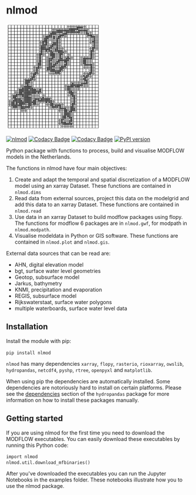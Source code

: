 # nlmod
<img src="docs/_static/logo_10000_2.png" width="256"/>

[![nlmod](https://github.com/ArtesiaWater/nlmod/actions/workflows/ci.yml/badge.svg?branch=main)](https://github.com/ArtesiaWater/nlmod/actions/workflows/ci.yml)
[![Codacy Badge](https://app.codacy.com/project/badge/Grade/6fadea550ea04ea28b6ccde88fc56f35)](https://www.codacy.com/gh/ArtesiaWater/nlmod/dashboard?utm_source=github.com&amp;utm_medium=referral&amp;utm_content=ArtesiaWater/nlmod&amp;utm_campaign=Badge_Grade)
[![Codacy Badge](https://app.codacy.com/project/badge/Coverage/6fadea550ea04ea28b6ccde88fc56f35)](https://www.codacy.com/gh/ArtesiaWater/nlmod/dashboard?utm_source=github.com&utm_medium=referral&utm_content=ArtesiaWater/nlmod&utm_campaign=Badge_Coverage)
[![PyPI version](https://badge.fury.io/py/nlmod.svg)](https://badge.fury.io/py/nlmod)

Python package with functions to process, build and visualise MODFLOW models in the Netherlands. 

The functions in nlmod have four main objectives:
1. Create and adapt the temporal and spatial discretization of a MODFLOW model using an xarray Dataset. These functions are contained in `nlmod.dims`
2. Read data from external sources, project this data on the modelgrid and add this data to an xarray Dataset. These functions are contained in `nlmod.read`
3. Use data in an xarray Dataset to build modflow packages using flopy.  The functions for modflow 6 packages are in `nlmod.gwf`, for modpath in `nlmod.modpath`.
4. Visualise modeldata in Python or GIS software. These functions are contained in `nlmod.plot` and `nlmod.gis`.

External data sources that can be read are:
- AHN, digital elevation model
- bgt, surface water level geometries
- Geotop, subsurface model
- Jarkus, bathymetry
- KNMI, precipitation and evaporation
- REGIS, subsurface model
- Rijkswaterstaat, surface water polygons
- multiple waterboards, surface water level data

## Installation

Install the module with pip:

`pip install nlmod`

`nlmod` has many dependencies `xarray`, `flopy`, `rasterio`, `rioxarray`, `owslib`, `hydropandas`, `netcdf4`, `pyshp`, `rtree`, `openpyxl` and `matplotlib`.

When using pip the dependencies are automatically installed. Some dependencies are notoriously hard to install on certain platforms. 
Please see the [dependencies](https://github.com/ArtesiaWater/hydropandas#dependencies) section of the `hydropandas` package for more information on how to install these packages manually. 


## Getting started
If you are using nlmod for the first time you need to download the MODFLOW executables. You can easily download these executables by running this Python code:

	import nlmod
	nlmod.util.download_mfbinaries()

After you've downloaded the executables you can run the Jupyter Notebooks in the examples folder. These notebooks illustrate how you to use the nlmod package. 
